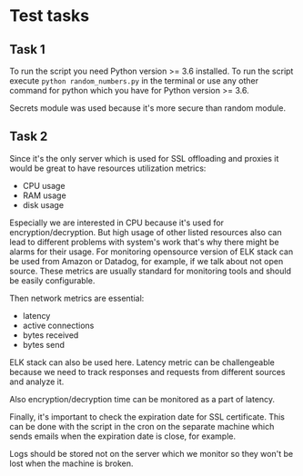 # Test tasks
## Task 1
To run the script you need Python version >= 3.6 installed. To run the script execute `python random_numbers.py` in the terminal or use any other command for python which you have for Python version >= 3.6.

Secrets module was used because it's more secure than random module.

## Task 2
Since it's the only server which is used for SSL offloading and proxies it would be great to have resources utilization metrics:
- CPU usage
- RAM usage
- disk usage

Especially we are interested in CPU because it's used for encryption/decryption. But high usage of other listed resources also can lead to different
problems with system's work that's why there might be alarms for their usage. For monitoring opensource version of ELK stack can be used from Amazon
or Datadog, for example, if we talk about not open source. These metrics are usually standard for monitoring tools and should be easily configurable.

Then network metrics are essential:
- latency
- active connections
- bytes received
- bytes send

ELK stack can also be used here. Latency metric can be challengeable because we need to track responses and requests from different sources and
analyze it.

Also encryption/decryption time can be monitored as a part of latency.

Finally, it's important to check the expiration date for SSL certificate. This can be done with the script in the cron on the separate machine which
sends emails when the expiration date is close, for example.

Logs should be stored not on the server which we monitor so they won't be lost when the machine is broken.  
